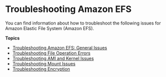 # Troubleshooting Amazon EFS<a name="troubleshooting"></a>

You can find information about how to troubleshoot the following issues for Amazon Elastic File System \(Amazon EFS\)\. 

**Topics**
+ [Troubleshooting Amazon EFS: General Issues](troubleshooting-efs-general.md)
+ [Troubleshooting File Operation Errors](troubleshooting-efs-fileop-errors.md)
+ [Troubleshooting AMI and Kernel Issues](troubleshooting-efs-ami-kernel.md)
+ [Troubleshooting Mount Issues](troubleshooting-efs-mounting.md)
+ [Troubleshooting Encryption](troubleshooting-efs-encryption.md)